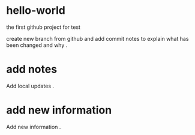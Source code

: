 # hello-world
the first github project for test

create new branch from github and add commit notes to explain what has been changed and why .

# add notes 
Add local updates .

# add new information 
Add new information .


